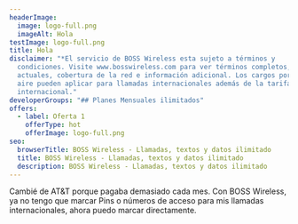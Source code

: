 ```yaml
---
headerImage:
  image: logo-full.png
  imageAlt: Hola
testImage: logo-full.png
title: Hola
disclaimer: "*El servicio de BOSS Wireless esta sujeto a términos y
  condiciones. Visite www.bosswireless.com para ver términos completos, tarifas
  actuales, cobertura de la red e información adicional. Los cargos por tiempo
  aire pueden aplicar para llamadas internacionales además de la tarifa
  internacional."
developerGroups: "## Planes Mensuales ilimitados"
offers:
  - label: Oferta 1
    offerType: hot
    offerImage: logo-full.png
seo:
  browserTitle: BOSS Wireless - Llamadas, textos y datos ilimitado
  title: BOSS Wireless - Llamadas, textos y datos ilimitado
  description: BOSS Wireless - Llamadas, textos y datos ilimitado
---
```

Cambié de AT&T porque pagaba demasiado cada mes. Con BOSS Wireless, ya no tengo que marcar Pins o números de acceso para mis llamadas internacionales, ahora puedo marcar directamente.